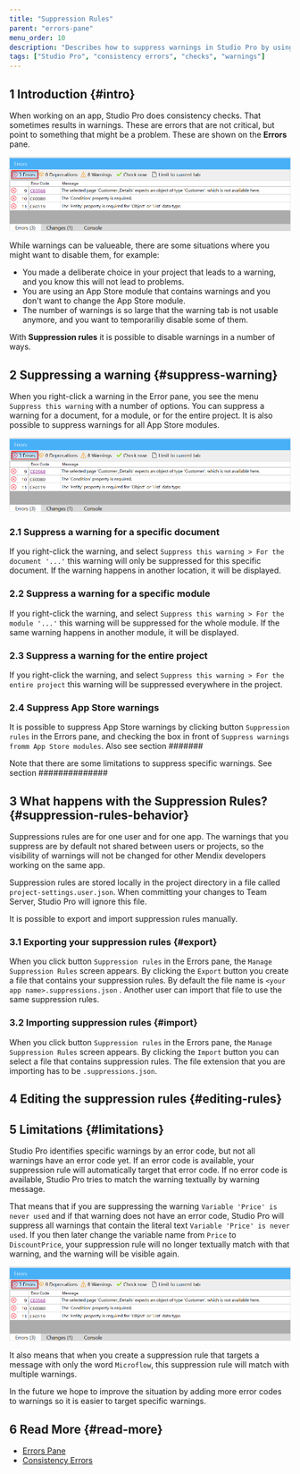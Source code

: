 ```yaml
---
title: "Suppression Rules"
parent: "errors-pane"
menu_order: 10
description: "Describes how to suppress warnings in Studio Pro by using suppression rules"
tags: ["Studio Pro", "consistency errors", "checks", "warnings"]
---
```


## 1 Introduction  {#intro}

When working on an app, Studio Pro does consistency checks. That sometimes results in warnings. These are errors that are not critical, but point to something that might be a problem. These are shown on the **Errors** pane.

![Warning in the Errors pane](attachments/consistency-errors/errors-tab.png)

While warnings can be valueable, there are some situations where you might want to disable them, for example:

* You made a deliberate choice in your project that leads to a warning, and you know this will not lead to problems.
* You are using an App Store module that contains warnings and you don't want to change the App Store module.
* The number of warnings is so large that the warning tab is not usable anymore, and you want to temporariliy disable some of them.

With **Suppression rules** it is possible to disable warnings in a number of ways.


## 2 Suppressing a warning {#suppress-warning}



When you right-click a warning in the Error pane, you see the menu `Suppress this warning` with a number of options. You can suppress a warning for a document, for a module, or for the entire project. It is also possible to suppress warnings for all App Store modules.

![Suppressing a warning](attachments/consistency-errors/errors-tab.png)


### 2.1 Suppress a warning for a specific document

If you right-click the warning, and select `Suppress this warning > For the document '...'` this warning will only be suppressed for this specific document. If the warning happens in another location, it will be displayed.


### 2.2 Suppress a warning for a specific module

If you right-click the warning, and select `Suppress this warning > For the module '...'` this warning will be suppressed for the whole module. If the same warning happens in another module, it will be displayed.

### 2.3 Suppress a warning for the entire project

If you right-click the warning, and select `Suppress this warning > For the entire project` this warning will be suppressed everywhere in the project. 

### 2.4 Suppress App Store warnings

It is possible to suppress App Store warnings by clicking button `Suppression rules` in the Errors pane, and checking the box in front of `Suppress warnings fromm App Store modules`. Also see section #######

Note that there are some limitations to suppress specific warnings. See section ##############



## 3 What happens with the Suppression Rules? {#suppression-rules-behavior}

Suppressions rules are for one user and for one app. The warnings that you suppress are by default not shared between users or projects, so the visibility of warnings will not be changed for other Mendix developers working on the same app. 

Suppression rules are stored locally in the project directory in a file called `project-settings.user.json`. When committing your changes to Team Server, Studio Pro will ignore this file. 

It is possible to export and import suppression rules manually.

### 3.1 Exporting your suppression rules {#export}

When you click button `Suppression rules` in the Errors pane, the `Manage Suppression Rules` screen appears. By clicking the `Export` button you create a file that contains your suppression rules. By default the file name is `<your app name>.suppressions.json` . Another user can import that file to use the same suppression rules.

### 3.2 Importing suppression rules {#import}

When you click button `Suppression rules` in the Errors pane, the `Manage Suppression Rules` screen appears. By clicking the `Import` button you can select a file that contains suppression rules. The file extension that you are importing has to be `.suppressions.json`.





## 4 Editing the suppression rules {#editing-rules}


## 5 Limitations {#limitations}

Studio Pro identifies specific warnings by an error code, but not all warnings have an error code yet. If an error code is available, your suppression rule will automatically target that error code.  If no error code is available, Studio Pro tries to match the warning textually by warning message. 

That means that if you are suppressing the warning `Variable 'Price' is never used` and if that warning does not have an error code, Studio Pro will suppress all warnings that contain the literal text `Variable 'Price' is never used`. If you then later change the variable name from `Price` to `DiscountPrice`, your suppression rule will no longer textually match with that warning, and the warning will be visible again.

![Error Code](attachments/consistency-errors/errors-tab.png)

It also means that when you create a suppression rule that targets a message with only the word `Microflow`, this suppression rule will match with multiple warnings.

In the future we hope to improve the situation by adding more error codes to warnings so it is easier to target specific warnings.


## 6 Read More {#read-more}

* [Errors Pane](errors-pane)
* [Consistency Errors](consistency-errors)
